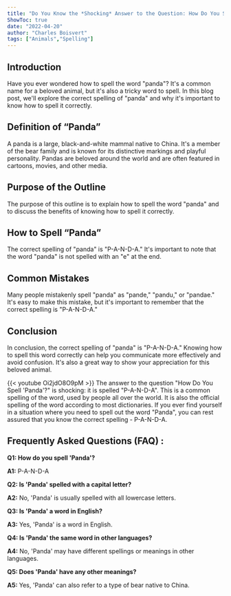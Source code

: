 ```yaml
---
title: "Do You Know the *Shocking* Answer to the Question: How Do You Spell 'Panda'?"
ShowToc: true 
date: "2022-04-20"
author: "Charles Boisvert" 
tags: ["Animals","Spelling"]
---
```

## Introduction

Have you ever wondered how to spell the word "panda"? It's a common name for a beloved animal, but it's also a tricky word to spell. In this blog post, we'll explore the correct spelling of "panda" and why it's important to know how to spell it correctly.

## Definition of “Panda”

A panda is a large, black-and-white mammal native to China. It's a member of the bear family and is known for its distinctive markings and playful personality. Pandas are beloved around the world and are often featured in cartoons, movies, and other media.

## Purpose of the Outline

The purpose of this outline is to explain how to spell the word "panda" and to discuss the benefits of knowing how to spell it correctly.

## How to Spell “Panda”

The correct spelling of "panda" is "P-A-N-D-A." It's important to note that the word "panda" is not spelled with an "e" at the end.

## Common Mistakes

Many people mistakenly spell "panda" as "pande," "pandu," or "pandae." It's easy to make this mistake, but it's important to remember that the correct spelling is "P-A-N-D-A."

## Conclusion

In conclusion, the correct spelling of "panda" is "P-A-N-D-A." Knowing how to spell this word correctly can help you communicate more effectively and avoid confusion. It's also a great way to show your appreciation for this beloved animal.

{{< youtube Oi2jdO8O9pM >}} 
The answer to the question "How Do You Spell 'Panda'?" is shocking: it is spelled "P-A-N-D-A". This is a common spelling of the word, used by people all over the world. It is also the official spelling of the word according to most dictionaries. If you ever find yourself in a situation where you need to spell out the word "Panda", you can rest assured that you know the correct spelling - P-A-N-D-A.

## Frequently Asked Questions (FAQ) :
**Q1: How do you spell 'Panda'?**

**A1:** P-A-N-D-A

**Q2: Is 'Panda' spelled with a capital letter?**

**A2:** No, 'Panda' is usually spelled with all lowercase letters.

**Q3: Is 'Panda' a word in English?**

**A3:** Yes, 'Panda' is a word in English.

**Q4: Is 'Panda' the same word in other languages?**

**A4:** No, 'Panda' may have different spellings or meanings in other languages.

**Q5: Does 'Panda' have any other meanings?**

**A5:** Yes, 'Panda' can also refer to a type of bear native to China.





